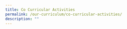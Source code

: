 ```yaml
---
title: Co Curricular Activities
permalink: /our-curriculum/co-curricular-activities/
description: ""
---
```

